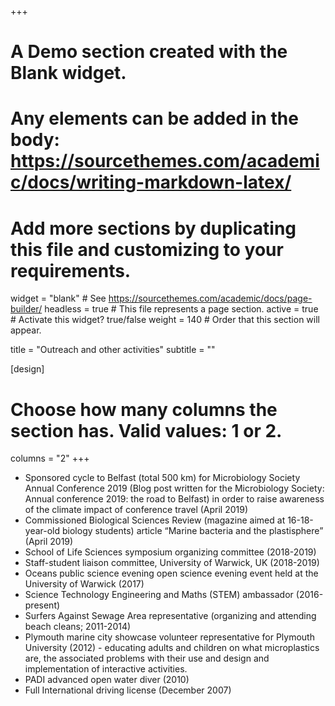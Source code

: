 +++
# A Demo section created with the Blank widget.
# Any elements can be added in the body: https://sourcethemes.com/academic/docs/writing-markdown-latex/
# Add more sections by duplicating this file and customizing to your requirements.

widget = "blank"  # See https://sourcethemes.com/academic/docs/page-builder/
headless = true  # This file represents a page section.
active = true  # Activate this widget? true/false
weight = 140  # Order that this section will appear.

title = "Outreach and other activities"
subtitle = ""

[design]
  # Choose how many columns the section has. Valid values: 1 or 2.
  columns = "2"
+++
</br>
- Sponsored cycle to Belfast (total 500 km) for Microbiology Society Annual Conference 2019 (Blog post written for the Microbiology Society: Annual conference 2019: the road to Belfast) in order to raise awareness of the climate impact of conference travel (April 2019)</br>- Commissioned Biological Sciences Review (magazine aimed at 16-18-year-old biology students) article “Marine bacteria and the plastisphere” (April 2019)</br>- School of Life Sciences symposium organizing committee (2018-2019)</br>- Staff-student liaison committee, University of Warwick, UK (2018-2019)</br>- Oceans public science evening open science evening event held at the University of Warwick (2017)</br>- Science Technology Engineering and Maths (STEM) ambassador (2016-present)</br>- Surfers Against Sewage Area representative (organizing and attending beach cleans; 2011-2014)</br>- Plymouth marine city showcase volunteer representative for Plymouth University (2012) - educating adults and children on what microplastics are, the associated problems with their use and design and implementation of interactive activities.</br>- PADI advanced open water diver (2010)</br>- Full International driving license (December 2007)</br>